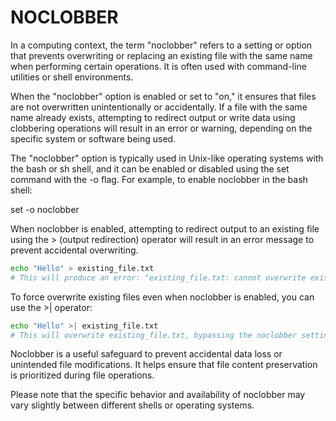 # NOCLOBBER

In a computing context, the term "noclobber" refers to a setting or option that prevents overwriting or replacing an existing file with the same name when performing certain operations. It is often used with command-line utilities or shell environments.

When the "noclobber" option is enabled or set to "on," it ensures that files are not overwritten unintentionally or accidentally. If a file with the same name already exists, attempting to redirect output or write data using clobbering operations will result in an error or warning, depending on the specific system or software being used.

The "noclobber" option is typically used in Unix-like operating systems with the bash or sh shell, and it can be enabled or disabled using the set command with the -o flag. For example, to enable noclobber in the bash shell:

set -o noclobber

When noclobber is enabled, attempting to redirect output to an existing file using the > (output redirection) operator will result in an error message to prevent accidental overwriting.

```bash
echo "Hello" > existing_file.txt
# This will produce an error: "existing_file.txt: cannot overwrite existing file"
```

To force overwrite existing files even when noclobber is enabled, you can use the >| operator:

```bash
echo "Hello" >| existing_file.txt
# This will overwrite existing_file.txt, bypassing the noclobber setting
```

Noclobber is a useful safeguard to prevent accidental data loss or unintended file modifications. It helps ensure that file content preservation is prioritized during file operations.

Please note that the specific behavior and availability of noclobber may vary slightly between different shells or operating systems.

